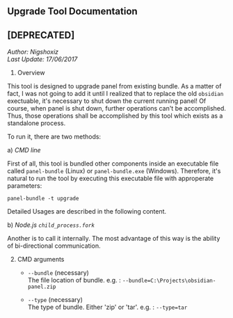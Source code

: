 ## Upgrade Tool Documentation

## [DEPRECATED]

_Author: Nigshoxiz_   
_Last Update: 17/06/2017_  

1. Overview

This tool is designed to upgrade panel from existing bundle.
As a matter of fact, I was not going to add it until I realized that to replace the old `obsidian` exectuable, it's necessary to shut down the current running panel!
Of course, when panel is shut down, further operations can't be accomplished.
Thus, those operations shall be accomplished by this tool which exists as a standalone process.

To run it, there are two methods:  

a) _CMD line_  

First of all, this tool is bundled other components inside an executable file called `panel-bundle` (Linux) or `panel-bundle.exe` (Windows). Therefore, it's natural to run the tool by executing this executable file with approperate parameters:

```
panel-bundle -t upgrade
```

Detailed Usages are described in the following content.

b) _Node.js `child_process.fork`_

Another is to call it internally. The most advantage of this way is the ability of bi-directional communication.

2. CMD arguments

    - `--bundle`  (necessary)  
    The file location of bundle.
    e.g. : `--bundle=C:\Projects\obsidian-panel.zip`

    - `--type`  (necessary)  
    The type of bundle. Either 'zip' or 'tar'.
    e.g. : `--type=tar`
